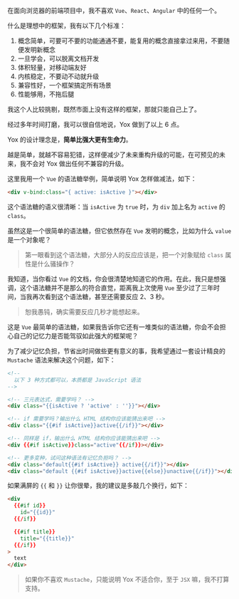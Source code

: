 在面向浏览器的前端项目中，我不喜欢 `Vue`、`React`、`Angular` 中的任何一个。

什么是理想中的框架，我有以下几个标准：

1. 概念简单，可要可不要的功能通通不要，能复用的概念直接拿过来用，不要随便发明新概念
2. 一旦学会，可以脱离文档开发
3. 体积轻量，对移动端友好
4. 内核稳定，不要动不动就升级
5. 兼容性好，一个框架搞定所有场景
6. 性能够用，不拖后腿

我这个人比较挑剔，既然市面上没有这样的框架，那就只能自己上了。

经过多年时间打磨，我可以很自信地说，Yox 做到了以上 6 点。

Yox 的设计理念是，**简单比强大更有生命力**。

越是简单，就越不容易犯错，这样便减少了未来重构升级的可能，在可预见的未来，我不会对 Yox 做出任何不兼容的升级。

这里我用一个 `Vue` 的语法糖举例，简单说明 Yox 怎样做减法，如下：

```html
<div v-bind:class="{ active: isActive }"></div>
```

这个语法糖的语义很清晰：当 `isActive` 为 `true` 时，为 `div` 加上名为 `active` 的 `class`。

虽然这是一个很简单的语法糖，但它依然存在 `Vue` 发明的概念，比如为什么 `value` 是一个对象呢？

> 第一眼看到这个语法糖，大部分人的反应应该是，把一个对象赋给 `class` 属性是什么骚操作？

我知道，当你看过 `Vue` 的文档，你会很清楚地知道它的作用。在此，我只是想强调，这个语法糖并不是那么的符合直觉，距离我上次使用 `Vue` 至少过了三年时间，当我再次看到这个语法糖，甚至还需要反应 2、3 秒。

> 恕我愚钝，确实需要反应几秒才能想起来。

这是 `Vue` 最简单的语法糖，如果我告诉你它还有一堆类似的语法糖，你会不会担心自己的记忆力是否能驾驭如此强大的框架呢？

为了减少记忆负担，节省出时间做些更有意义的事，我希望通过一套设计精良的 `Mustache` 语法来解决这个问题，如下：

```html
<!--
  以下 3 种方式都可以，本质都是 JavaScript 语法
-->

<!-- 三元表达式，需要学吗？ -->
<div class="{{isActive ? 'active' : ''}}"></div>

<!-- if 需要学吗？输出什么 HTML 结构你应该能猜出来吧 -->
<div class="{{#if isActive}}active{{/if}}"></div>

<!-- 同样是 if，输出什么 HTML 结构你应该能猜出来吧 -->
<div {{#if isActive}}class="active"{{/if}}></div>

<!-- 更多变种，试问这种语法有记忆负担吗？ -->
<div class="default{{#if isActive}} active{{/if}}"></div>
<div class="default {{#if isActive}}active{{else}}unactive{{/if}}"></div>
```

如果满屏的 `{{` 和 `}}` 让你很晕，我的建议是多敲几个换行，如下：

```html
<div
  {{#if id}}
    id="{{id}}"
  {{/if}}

  {{#if title}}
    title="{{title}}"
  {{/if}}
>
  text
</div>
```

> 如果你不喜欢 `Mustache`，只能说明 Yox 不适合你，至于 `JSX` 嘛，我不打算支持。

